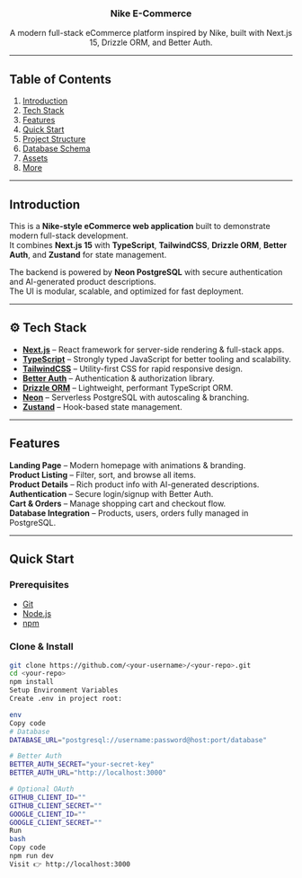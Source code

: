 <div align="center">
  

  <h3 align="center">Nike E-Commerce</h3>

   <div align="center">
     A modern full-stack eCommerce platform inspired by Nike, built with Next.js 15, Drizzle ORM, and Better Auth.
   </div>
</div>

---

##  Table of Contents

1.  [Introduction](#introduction)  
2.  [Tech Stack](#tech-stack)  
3.  [Features](#features)  
4.  [Quick Start](#quick-start)  
5.  [Project Structure](#project-structure)  
6.  [Database Schema](#database-schema)  
7.  [Assets](#assets)  
8.  [More](#more)

---

##  Introduction

This is a **Nike-style eCommerce web application** built to demonstrate modern full-stack development.  
It combines **Next.js 15** with **TypeScript**, **TailwindCSS**, **Drizzle ORM**, **Better Auth**, and **Zustand** for state management.  

The backend is powered by **Neon PostgreSQL** with secure authentication and AI-generated product descriptions.  
The UI is modular, scalable, and optimized for fast deployment.

---

## ⚙️ Tech Stack

- **[Next.js](https://nextjs.org/docs)** – React framework for server-side rendering & full-stack apps.  
- **[TypeScript](https://www.typescriptlang.org/)** – Strongly typed JavaScript for better tooling and scalability.  
- **[TailwindCSS](https://tailwindcss.com/)** – Utility-first CSS for rapid responsive design.  
- **[Better Auth](https://www.better-auth.com/)** – Authentication & authorization library.  
- **[Drizzle ORM](https://orm.drizzle.team/)** – Lightweight, performant TypeScript ORM.  
- **[Neon](https://neon.com/)** – Serverless PostgreSQL with autoscaling & branching.  
- **[Zustand](https://zustand-demo.pmnd.rs/)** – Hook-based state management.

---

##  Features

 **Landing Page** – Modern homepage with animations & branding.  
 **Product Listing** – Filter, sort, and browse all items.  
 **Product Details** – Rich product info with AI-generated descriptions.  
 **Authentication** – Secure login/signup with Better Auth.  
 **Cart & Orders** – Manage shopping cart and checkout flow.  
 **Database Integration** – Products, users, orders fully managed in PostgreSQL.  

---

##  Quick Start

### Prerequisites
- [Git](https://git-scm.com/)  
- [Node.js](https://nodejs.org/en)  
- [npm](https://www.npmjs.com/)  

### Clone & Install
```bash
git clone https://github.com/<your-username>/<your-repo>.git
cd <your-repo>
npm install
Setup Environment Variables
Create .env in project root:

env
Copy code
# Database
DATABASE_URL="postgresql://username:password@host:port/database"

# Better Auth
BETTER_AUTH_SECRET="your-secret-key"
BETTER_AUTH_URL="http://localhost:3000"

# Optional OAuth
GITHUB_CLIENT_ID=""
GITHUB_CLIENT_SECRET=""
GOOGLE_CLIENT_ID=""
GOOGLE_CLIENT_SECRET=""
Run
bash
Copy code
npm run dev
Visit 👉 http://localhost:3000

